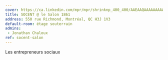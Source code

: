 ```yaml
---
cover: https://ca.linkedin.com/mpr/mpr/shrinknp_400_400/AAEAAQAAAAAAAAWQAAAAJDQ1YjQyYmFiLTllNmYtNGU0Yy1iY2Q4LTA5NGVmZGY3NTMxNg.jpg
title: SOCENT @ le Salon 1861
address: 550 rue Richmond, Montréal, QC H3J 1V3
default-room: étage souterrain
admins:
 - Jonathan Chaloux
ref: socent-salon
---
```

Les entrepreneurs sociaux
